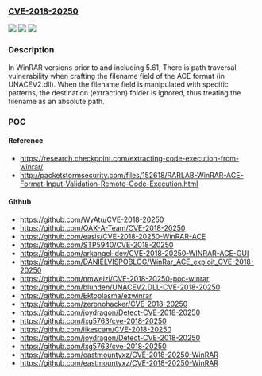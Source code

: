 ### [CVE-2018-20250](https://cve.mitre.org/cgi-bin/cvename.cgi?name=CVE-2018-20250)
![](https://img.shields.io/static/v1?label=Product&message=WinRAR&color=blue)
![](https://img.shields.io/static/v1?label=Version&message=n%2Fa&color=blue)
![](https://img.shields.io/static/v1?label=Vulnerability&message=CWE-36%3A%20Absolute%20Path%20Traversal&color=brighgreen)

### Description

In WinRAR versions prior to and including 5.61, There is path traversal vulnerability when crafting the filename field of the ACE format (in UNACEV2.dll). When the filename field is manipulated with specific patterns, the destination (extraction) folder is ignored, thus treating the filename as an absolute path.

### POC

#### Reference
- https://research.checkpoint.com/extracting-code-execution-from-winrar/
- http://packetstormsecurity.com/files/152618/RARLAB-WinRAR-ACE-Format-Input-Validation-Remote-Code-Execution.html

#### Github
- https://github.com/WyAtu/CVE-2018-20250
- https://github.com/QAX-A-Team/CVE-2018-20250
- https://github.com/easis/CVE-2018-20250-WinRAR-ACE
- https://github.com/STP5940/CVE-2018-20250
- https://github.com/arkangel-dev/CVE-2018-20250-WINRAR-ACE-GUI
- https://github.com/DANIELVISPOBLOG/WinRar_ACE_exploit_CVE-2018-20250
- https://github.com/nmweizi/CVE-2018-20250-poc-winrar
- https://github.com/blunden/UNACEV2.DLL-CVE-2018-20250
- https://github.com/Ektoplasma/ezwinrar
- https://github.com/zeronohacker/CVE-2018-20250
- https://github.com/joydragon/Detect-CVE-2018-20250
- https://github.com/lxg5763/cve-2018-20250
- https://github.com/likescam/CVE-2018-20250
- https://github.com/joydragon/Detect-CVE-2018-20250
- https://github.com/lxg5763/cve-2018-20250
- https://github.com/eastmountyxz/CVE-2018-20250-WinRAR
- https://github.com/eastmountyxz/CVE-2018-20250-WinRAR


